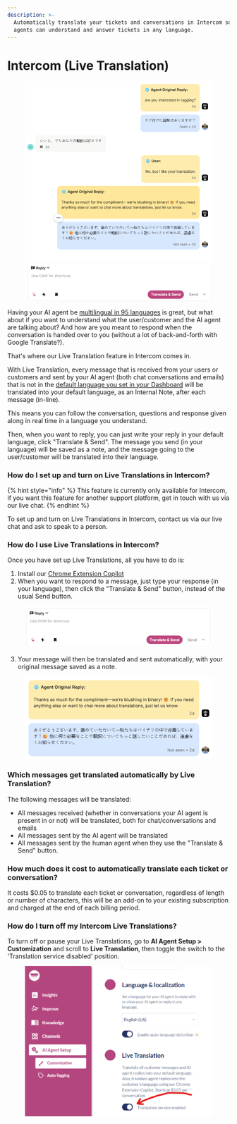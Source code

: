 ```yaml
---
description: >-
  Automatically translate your tickets and conversations in Intercom so your
  agents can understand and answer tickets in any language.
---
```


# Intercom (Live Translation)

<figure><img src="../../../.gitbook/assets/image (495).png" alt="" width="539"><figcaption></figcaption></figure>

Having your AI agent be [multilingual in 95 languages](../../languages-and-localization.md) is great, but what about if you want to understand what the user/customer and the AI agent are talking about? And how are you meant to respond when the conversation is handed over to you (without a lot of back-and-forth with Google Translate?).

That's where our Live Translation feature in Intercom comes in.

With Live Translation, every message that is received from your users or customers and sent by your AI agent (both chat conversations and emails) that is not in the [default language you set in your Dashboard](../../languages-and-localization.md) will be translated into your default language, as an Internal Note, after each message (in-line).

This means you can follow the conversation, questions and response given along in real time in a language you understand.

Then, when you want to reply, you can just write your reply in your default language, click "Translate & Send". The message you send (in your language) will be saved as a note, and the message going to the user/customer will be translated into their language.

### How do I set up and turn on Live Translations in Intercom?

{% hint style="info" %}
This feature is currently only available for Intercom, if you want this feature for another support platform, get in touch with us via our live chat.
{% endhint %}

To set up and turn on Live Translations in Intercom, contact us via our live chat and ask to speak to a person.

### **How do I use Live Translations in Intercom?**

Once you have set up Live Translations, all you have to do is:

1. Install our [Chrome Extension Copilot](../chrome-extension.md#how-do-i-install-the-chrome-extension)
2. When you want to respond to a message, just type your response (in your language), then click the "Translate & Send" button, instead of the usual Send button.

<figure><img src="../../../.gitbook/assets/image (497).png" alt="" width="539"><figcaption></figcaption></figure>

3. Your message will then be translated and sent automatically, with your original message saved as a note.

<figure><img src="../../../.gitbook/assets/image (498).png" alt="" width="450"><figcaption></figcaption></figure>

### Which messages get translated automatically by Live Translation?

The following messages will be translated:

* All messages received (whether in conversations your AI agent is present in or not) will be translated, both for chat/conversations and emails
* All messages sent by the AI agent will be translated&#x20;
* All messages sent by the human agent when they use the "Translate & Send" button.

### **Ho**w much does it cost to automatically translate each ticket or conversation?

It costs $0.05 to translate each ticket or conversation, regardless of length or number of characters, this will be an add-on to your existing subscription and charged at the end of each billing period.&#x20;

### How do I turn off my Intercom Live Translations?

To turn off or pause your Live Translations, go to **AI Agent Setup > Customization** and scroll to **Live Translation**, then toggle the switch to the 'Translation service disabled' position.

<figure><img src="../../../.gitbook/assets/image (1) (1) (1) (1) (1).png" alt="" width="563"><figcaption></figcaption></figure>
